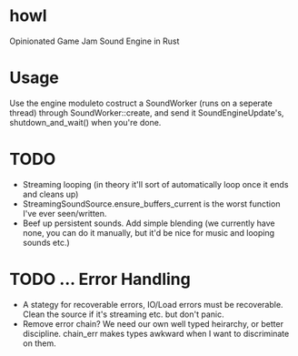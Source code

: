 # howl
Opinionated Game Jam Sound Engine in Rust

# Usage
Use the engine moduleto costruct a SoundWorker (runs on a seperate thread) through SoundWorker::create, and send it SoundEngineUpdate's, shutdown_and_wait() when you're done.

# TODO
- Streaming looping (in theory it'll sort of automatically loop once it ends and cleans up)
- StreamingSoundSource.ensure_buffers_current is the worst function I've ever seen/written.
- Beef up persistent sounds. Add simple blending (we currently have none, you can do it manually, but it'd be nice for music and looping sounds etc.)

# TODO ... Error Handling
- A stategy for recoverable errors, IO/Load errors must be recoverable. Clean the source if it's streaming etc. but don't panic.
- Remove error chain? We need our own well typed heirarchy, or better discipline. chain_err makes types awkward when I want to discriminate on them.

